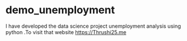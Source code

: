 # demo_unemployment
I have developed the data science project unemployment analysis using python .To visit that website https://Thrushi25.me
